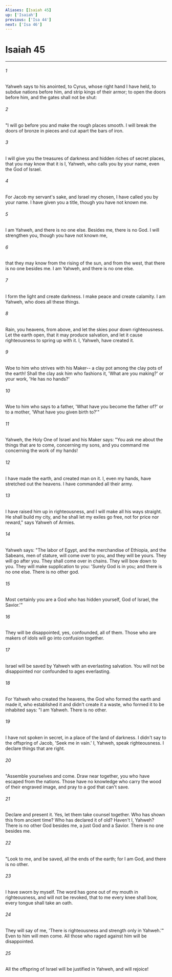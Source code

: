 ```yaml
---
Aliases: [Isaiah 45]
up: ['Isaiah']
previous: ['Isa 44']
next: ['Isa 46']
---
```

# Isaiah 45
***





###### 1 

Yahweh says to his anointed, to Cyrus, whose right hand I have held, to subdue nations before him, and strip kings of their armor; to open the doors before him, and the gates shall not be shut: 



###### 2 

"I will go before you and make the rough places smooth. I will break the doors of bronze in pieces and cut apart the bars of iron. 



###### 3 

I will give you the treasures of darkness and hidden riches of secret places, that you may know that it is I, Yahweh, who calls you by your name, even the God of Israel. 



###### 4 

For Jacob my servant's sake, and Israel my chosen, I have called you by your name. I have given you a title, though you have not known me. 



###### 5 

I am Yahweh, and there is no one else. Besides me, there is no God. I will strengthen you, though you have not known me, 



###### 6 

that they may know from the rising of the sun, and from the west, that there is no one besides me. I am Yahweh, and there is no one else. 



###### 7 

I form the light and create darkness. I make peace and create calamity. I am Yahweh, who does all these things. 



###### 8 

Rain, you heavens, from above, and let the skies pour down righteousness. Let the earth open, that it may produce salvation, and let it cause righteousness to spring up with it. I, Yahweh, have created it. 



###### 9 

Woe to him who strives with his Maker-- a clay pot among the clay pots of the earth! Shall the clay ask him who fashions it, 'What are you making?' or your work, 'He has no hands?' 



###### 10 

Woe to him who says to a father, 'What have you become the father of?' or to a mother, 'What have you given birth to?'" 



###### 11 

Yahweh, the Holy One of Israel and his Maker says: "You ask me about the things that are to come, concerning my sons, and you command me concerning the work of my hands! 



###### 12 

I have made the earth, and created man on it. I, even my hands, have stretched out the heavens. I have commanded all their army. 



###### 13 

I have raised him up in righteousness, and I will make all his ways straight. He shall build my city, and he shall let my exiles go free, not for price nor reward," says Yahweh of Armies. 



###### 14 

Yahweh says: "The labor of Egypt, and the merchandise of Ethiopia, and the Sabeans, men of stature, will come over to you, and they will be yours. They will go after you. They shall come over in chains. They will bow down to you. They will make supplication to you: 'Surely God is in you; and there is no one else. There is no other god. 



###### 15 

Most certainly you are a God who has hidden yourself, God of Israel, the Savior.'" 



###### 16 

They will be disappointed, yes, confounded, all of them. Those who are makers of idols will go into confusion together. 



###### 17 

Israel will be saved by Yahweh with an everlasting salvation. You will not be disappointed nor confounded to ages everlasting. 



###### 18 

For Yahweh who created the heavens, the God who formed the earth and made it, who established it and didn't create it a waste, who formed it to be inhabited says: "I am Yahweh. There is no other. 



###### 19 

I have not spoken in secret, in a place of the land of darkness. I didn't say to the offspring of Jacob, 'Seek me in vain.' I, Yahweh, speak righteousness. I declare things that are right. 



###### 20 

"Assemble yourselves and come. Draw near together, you who have escaped from the nations. Those have no knowledge who carry the wood of their engraved image, and pray to a god that can't save. 



###### 21 

Declare and present it. Yes, let them take counsel together. Who has shown this from ancient time? Who has declared it of old? Haven't I, Yahweh? There is no other God besides me, a just God and a Savior. There is no one besides me. 



###### 22 

"Look to me, and be saved, all the ends of the earth; for I am God, and there is no other. 



###### 23 

I have sworn by myself. The word has gone out of my mouth in righteousness, and will not be revoked, that to me every knee shall bow, every tongue shall take an oath. 



###### 24 

They will say of me, 'There is righteousness and strength only in Yahweh.'" Even to him will men come. All those who raged against him will be disappointed. 



###### 25 

All the offspring of Israel will be justified in Yahweh, and will rejoice!
